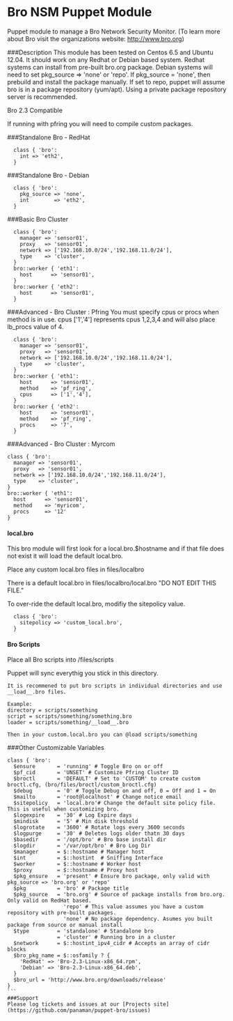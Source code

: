 Bro NSM Puppet Module
=====================
Puppet module to manage a Bro Network Security Monitor. 
(To learn more about Bro visit the organizations website: http://www.bro.org)

###Description
This module has been tested on Centos 6.5 and Ubuntu 12.04. It should work on any Redhat or Debian based system.
Redhat systems can install from pre-built bro.org package. Debian systems will need to set pkg_source => 'none' or 'repo'. 
If pkg_source = 'none', then prebuild and install the package manually.
If set to repo, puppet will assume bro is in a package repository (yum/apt). Using a private package repository server is recommended.

Bro 2.3 Compatible

If running with pfring you will need to compile custom packages.

###Standalone Bro - RedHat
```
  class { 'bro':
    int => 'eth2',
  }
```
###Standalone Bro - Debian
```
  class { 'bro':
    pkg_source => 'none',
    int        => 'eth2',
  }
```
###Basic Bro Cluster
```
  class { 'bro':
    manager => 'sensor01',
    proxy   => 'sensor01',
    network => ['192.168.10.0/24','192.168.11.0/24'],
    type    => 'cluster',
  }
  bro::worker { 'eth1':
    host      => 'sensor01',
  }
  bro::worker { 'eth2':
    host      => 'sensor01',
  }
```
###Advanced - Bro Cluster : Pfring
You must specify cpus or procs when method is in use.
cpus ['1','4'] represents cpus 1,2,3,4 and will also place lb_procs value of 4.
```
  class { 'bro':
    manager => 'sensor01',
    proxy   => 'sensor01',
    network => ['192.168.10.0/24','192.168.11.0/24'],
    type    => 'cluster',
  }
  bro::worker { 'eth1':
    host      => 'sensor01',
    method    => 'pf_ring',
    cpus      => ['1','4'],
  }
  bro::worker { 'eth2':
    host      => 'sensor01',
    method    => 'pf_ring',
    procs     => '7',
  }
```
###Advanced - Bro Cluster : Myrcom
  ```
  class { 'bro':
    manager => 'sensor01',
    proxy   => 'sensor01',
    network => ['192.168.10.0/24','192.168.11.0/24'],
    type    => 'cluster',
  }
  bro::worker { 'eth1':
    host      => 'sensor01',
    method    => 'myricom',
    procs     => '12'
  }
```
#### local.bro
This bro module will first look for a local.bro.$hostname and if that file does not exist it will load the default local.bro.

Place any custom local.bro files in files/localbro

There is a default local.bro in files/localbro/local.bro "DO NOT EDIT THIS FILE."

To over-ride the default local.bro, modifiy the sitepolicy value.
````
  class { 'bro':
    sitepolicy => 'custom_local.bro',
  }
````
#### Bro Scripts
Place all Bro scripts into /files/scripts

Puppet will sync everythig you stick in this directory.
````
It is recommened to put bro scripts in individual directories and use __load__.bro files.

Example:
directory = scripts/something
script = scripts/something/something.bro
loader = scripts/something/__load__.bro

Then in your custom.local.bro you can @load scripts/something
````

###Other Customizable Variables
````
class { 'bro':
  $ensure       = 'running' # Toggle Bro on or off
  $pf_cid       = 'UNSET' # Customize Pfring Cluster ID
  $broctl       = 'DEFAULT' # Set to 'CUSTOM' to create custom broctl.cfg, (bro/files/broctl/custom_broctl.cfg)
  $debug        = '0' # Toggle Debug on and off, 0 = Off and 1 = On
  $mailto       = 'root@localhost' # Change notice email
  $sitepolicy   = 'local.bro'# Change the default site policy file. This is useful when customizing bro.
  $logexpire    = '30' # Log Expire days
  $mindisk      = '5' # Min disk threshold
  $logrotate    = '3600' # Rotate logs every 3600 seconds
  $logpurge     = '30' # Deletes logs older thatn 30 days
  $basedir      = '/opt/bro' # Bro base install dir
  $logdir       = '/var/opt/bro' # Bro Log Dir
  $manager      = $::hostname # Manager host
  $int          = $::hostint  # Sniffing Interface 
  $worker       = $::hostname # Worker host
  $proxy        = $::hostname # Proxy host
  $pkg_ensure   = 'present' # Ensure bro package, only valid with pkg_source => 'bro.org' or 'repo'
  $pkg          = 'bro' # Package title
  $pkg_source   = 'bro.org' # Source of package installs from bro.org. Only valid on RedHat based.
                  'repo' # This value assumes you have a custom repository with pre-built packages.
                  'none' # No package dependency. Asumes you built package from source or manual install
  $type         = 'standalone' # Standalone bro
                = 'cluster' # Running bro in a cluster
  $network      = $::hostint_ipv4_cidr # Accepts an array of cidr blocks
  $bro_pkg_name = $::osfamily ? {
    'RedHat' => 'Bro-2.3-Linux-x86_64.rpm',
    'Debian' => 'Bro-2.3-Linux-x86_64.deb',
  }
  $bro_url = 'http://www.bro.org/downloads/release'
}
```
###Support
Please log tickets and issues at our [Projects site](https://github.com/panaman/puppet-bro/issues)
